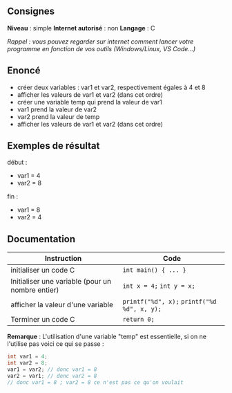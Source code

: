 ## Consignes

**Niveau** : simple
**Internet autorisé** : non
**Langage** : C

_Rappel : vous pouvez regarder sur internet comment lancer votre programme en fonction de vos outils (Windows/Linux, VS Code...)_

## Enoncé

- créer deux variables : var1 et var2, respectivement égales à 4 et 8
- afficher les valeurs de var1 et var2 (dans cet ordre)
- créer une variable temp qui prend la valeur de var1
- var1 prend la valeur de var2
- var2 prend la valeur de temp
- afficher les valeurs de var1 et var2 (dans cet ordre)

## Exemples de résultat

début :
- var1 = 4
- var2 = 8

fin :
- var1 = 8
- var2 = 4

## Documentation
| Instruction                                      | Code                                        |
| ------------------------------------------------ | ------------------------------------------- |
| initialiser un code C                            | `int main() { ... }`                        |
| Initialiser une variable (pour un nombre entier) | `int x = 4;` `int y = x;`                   |
| afficher la valeur d'une variable                | `printf("%d", x);` `printf("%d %d", x, y);` |
| Terminer un code C                               | `return 0;`                                 |
**Remarque** : L'utilisation d'une variable "temp" est essentielle, si on ne l'utilise pas voici ce qui se passe :
```C
int var1 = 4;
int var2 = 8;
var1 = var2; // donc var1 = 8
var2 = var1; // donc var2 = 8
// donc var1 = 8 ; var2 = 8 ce n'est pas ce qu'on voulait
```

